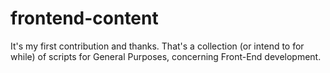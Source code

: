 # frontend-content

It's my first contribution and thanks. That's a collection (or intend to for while) of scripts for General Purposes, concerning Front-End development.

 
